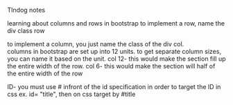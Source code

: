 TIndog notes

learning about columns and rows in bootstrap
to implement a row, name the div class row
<div class="row">

</div>
to implement a column, you just name the class of the div col.

<div class="col" style="background-color:  border: 1px solid;"
this should be included INSIDE the row div in order to choose columns within the row (like in excel).

columns in bootstrap are set up into 12 units.
to get separate column sizes, you can name it based on the unit.
col 12- this would make the section fill up the entire width of the row.
col 6- this would make the section will half of the entire width of the row

ID- you must use # infront of the id specification in order to target the ID in css
ex. id= "title", then on css target by #title

